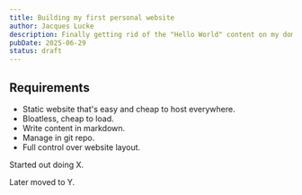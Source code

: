 ```yaml
---
title: Building my first personal website
author: Jacques Lucke
description: Finally getting rid of the "Hello World" content on my domain.
pubDate: 2025-06-29
status: draft
---
```


## Requirements

* Static website that's easy and cheap to host everywhere.
* Bloatless, cheap to load.
* Write content in markdown.
* Manage in git repo.
* Full control over website layout.

Started out doing X.

Later moved to Y.
